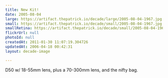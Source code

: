 ```yaml
---
title: New Kit!
date: 2005-08-04
large: https://artifact.thepatrick.io/decade/large/2005-08-04-1967.jpg
small: https://artifact.thepatrick.io/decade/small/2005-08-04-1967.jpg
smallRetina: https://artifact.thepatrick.io/decade/small/2005-08-04-1967@2x.jpg
flickrUrl: null
photoId: null
createdAt: 2011-01-30 11:07:19.304726
updatedAt: 2006-04-18 00:42:31
layout: decade-image

---
```

D50 w/ 18-55mm lens, plus a 70-300mm lens, and the nifty bag.
